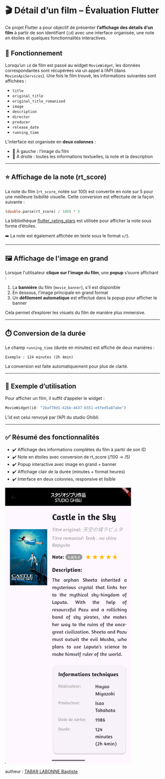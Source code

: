 # 🎬 Détail d’un film – Évaluation Flutter

Ce projet Flutter a pour objectif de présenter **l’affichage des détails d’un film** à partir de son identifiant (`id`) avec une interface organisée, une note en étoiles et quelques fonctionnalités interactives.

## 🔎 Fonctionnement

Lorsqu’un `id` de film est passé au widget `MovieWidget`, les données correspondantes sont récupérées via un appel à l’API (dans `MoviesApiServices`). Une fois le film trouvé, les informations suivantes sont affichées :

* `title`
* `original_title`
* `original_title_romanised`
* `image`
* `description`
* `director`
* `producer`
* `release_date`
* `running_time`

L’interface est organisée en **deux colonnes** :

* 📸 À gauche : l’image du film
* 📝 À droite : toutes les informations textuelles, la note et la description

---

## ⭐ Affichage de la note (rt\_score)

La note du film (`rt_score`, notée sur 100) est convertie en note sur 5 pour une meilleure lisibilité visuelle. Cette conversion est effectuée de la façon suivante :

```dart
(double.parse(rt_score) / 100) * 5
```

La bibliothèque [flutter\_rating\_stars](https://pub.dev/packages/flutter_rating_stars) est utilisée pour afficher la note sous forme d’étoiles.

➡️ La note est également affichée en texte sous le format `x/5`.

---

## 🖼️ Affichage de l'image en grand

Lorsque l'utilisateur **clique sur l’image du film**, une **popup** s’ouvre affichant :

1. La **bannière** du film (`movie_banner`), s’il est disponible
2. En dessous, l'image principale en grand format
3. Un **défilement automatique** est effectué dans la popup pour afficher le banner

Cela permet d’explorer les visuels du film de manière plus immersive.

---

## ⏱️ Conversion de la durée

Le champ `running_time` (durée en minutes) est affiché de deux manières :

```text
Exemple : 124 minutes (2h 4min)
```

La conversion est faite automatiquement pour plus de clarté.

---

## 🧪 Exemple d’utilisation

Pour afficher un film, il suffit d’appeler le widget :

```dart
MovieWidget(id: "2baf70d1-42bb-4437-b551-e5fed5a87abe")
```

L’id est celui renvoyé par l’API du studio Ghibli.

---

## ✅ Résumé des fonctionnalités

* ✔️ Affichage des informations complètes du film à partir de son ID
* ✔️ Note en étoiles avec conversion de rt\_score (/100 → /5)
* ✔️ Popup interactive avec image en grand + banner
* ✔️ Affichage clair de la durée (minutes + format heures)
* ✔️ Interface en deux colonnes, responsive et lisible

![Aperçu de l'application](assets/images/id.png)

autheur : [TABAR LABONNE Baptiste](https://github.com/TabarBaptiste)
